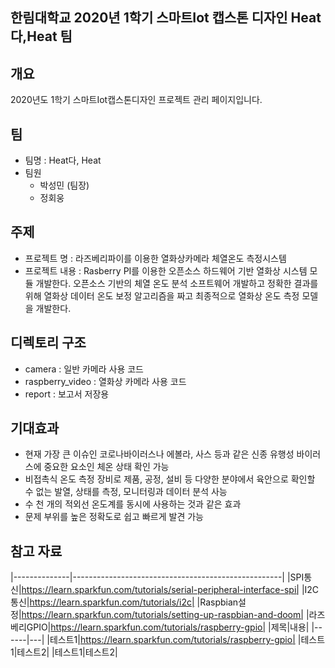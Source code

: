 ## 한림대학교 2020년 1학기 스마트Iot 캡스톤 디자인 Heat다,Heat 팀
## 개요
2020년도 1학기 스마트Iot캡스톤디자인 프로젝트 관리 페이지입니다.

## 팀
- 팀명 : Heat다, Heat
- 팀원
  - 박성민 (팀장)
  - 정회웅

## 주제
- 프로젝트 명 : 라즈베리파이를 이용한 열화상카메라 체열온도 측정시스템
- 프로젝트 내용 : Rasberry PI를 이용한 오픈소스 하드웨어 기반 열화상 시스템 모듈 개발한다. 오픈소스 기반의 체열 온도 분석 소프트웨어 개발하고 정확한 결과를 위해 열화상 데이터 온도 보정 알고리즘을 짜고 최종적으로 열화상 온도 측정 모델을 개발한다.

## 디렉토리 구조
- camera : 일반 카메라 사용 코드
- raspberry_video	: 열화상 카메라 사용 코드
- report : 보고서 저장용

## 기대효과
- 현재 가장 큰 이슈인 코로나바이러스나 에볼라, 사스 등과 같은 신종 유행성 바이러스에 중요한 요소인 체온 상태 확인 가능
- 비접촉식 온도 측정 장비로 제품, 공정, 설비 등 다양한 분야에서 육안으로 확인할 수 없는 발열, 상태를 측정, 모니터링과 데이터 분석 사능
- 수 천 개의 적외선 온도계를 동시에 사용하는 것과 같은 효과
- 문제 부위를 높은 정확도로 쉽고 빠르게 발견 가능

## 참고 자료
|--------------|----------------------------------------------------|
|SPI통신|https://learn.sparkfun.com/tutorials/serial-peripheral-interface-spi|
|I2C통신|https://learn.sparkfun.com/tutorials/i2c|
|Raspbian설정|https://learn.sparkfun.com/tutorials/setting-up-raspbian-and-doom|
|라즈베리GPIO|https://learn.sparkfun.com/tutorials/raspberry-gpio|
|제목|내용|
|------|---|
|테스트1|https://learn.sparkfun.com/tutorials/raspberry-gpio|
|테스트1|테스트2|
|테스트1|테스트2|
